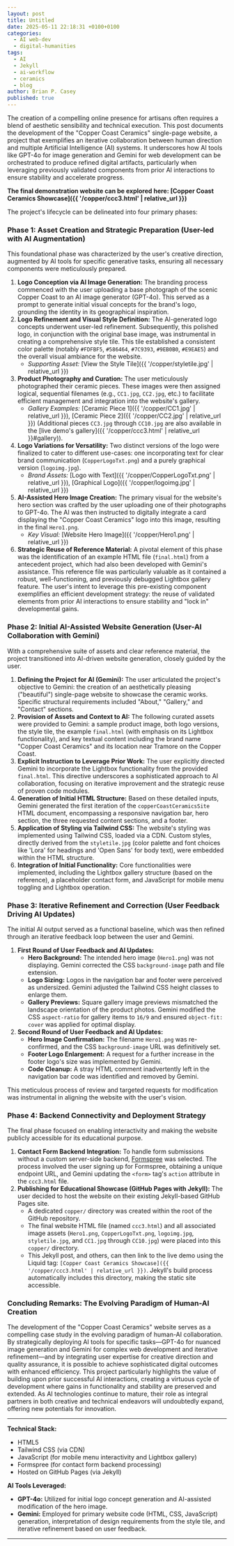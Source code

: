 ```yaml
---
layout: post
title: Untitled
date: 2025-05-11 22:18:31 +0100+0100
categories:
  - AI web-dev
  - digital-humanities
tags:
  - AI
  - Jekyll
  - ai-workflow
  - ceramics
  - blog
author: Brian P. Casey
published: true
---
```

The creation of a compelling online presence for artisans often requires a blend of aesthetic sensibility and technical execution. This post documents the development of the "Copper Coast Ceramics" single-page website, a project that exemplifies an iterative collaboration between human direction and multiple Artificial Intelligence (AI) systems. It underscores how AI tools like GPT-4o for image generation and Gemini for web development can be orchestrated to produce refined digital artifacts, particularly when leveraging previously validated components from prior AI interactions to ensure stability and accelerate progress.

**The final demonstration website can be explored here: [Copper Coast Ceramics Showcase]({{ '/copper/ccc3.html' | relative_url }})**

The project's lifecycle can be delineated into four primary phases:

### Phase 1: Asset Creation and Strategic Preparation (User-led with AI Augmentation)

This foundational phase was characterized by the user's creative direction, augmented by AI tools for specific generative tasks, ensuring all necessary components were meticulously prepared.

1.  **Logo Conception via AI Image Generation:** The branding process commenced with the user uploading a base photograph of the scenic Copper Coast to an AI image generator (GPT-4o). This served as a prompt to generate initial visual concepts for the brand's logo, grounding the identity in its geographical inspiration.
2.  **Logo Refinement and Visual Style Definition:** The AI-generated logo concepts underwent user-led refinement. Subsequently, this polished logo, in conjunction with the original base image, was instrumental in creating a comprehensive style tile. This tile established a consistent color palette (notably `#FDFBF5`, `#586464`, `#7C9393`, `#9EB0B0`, `#E9EAE5`) and the overall visual ambiance for the website.
    * *Supporting Asset:* [View the Style Tile]({{ '/copper/styletile.jpg' | relative_url }})
3.  **Product Photography and Curation:** The user meticulously photographed their ceramic pieces. These images were then assigned logical, sequential filenames (e.g., `CC1.jpg`, `CC2.jpg`, etc.) to facilitate efficient management and integration into the website's gallery.
    * *Gallery Examples:* [Ceramic Piece 1]({{ '/copper/CC1.jpg' | relative_url }}), [Ceramic Piece 2]({{ '/copper/CC2.jpg' | relative_url }}) (Additional pieces `CC3.jpg` through `CC10.jpg` are also available in the [live demo's gallery]({{ '/copper/ccc3.html' | relative_url }}#gallery)).
4.  **Logo Variations for Versatility:** Two distinct versions of the logo were finalized to cater to different use-cases: one incorporating text for clear brand communication (`CopperLogoTxt.png`) and a purely graphical version (`logoimg.jpg`).
    * *Brand Assets:* [Logo with Text]({{ '/copper/CopperLogoTxt.png' | relative_url }}), [Graphical Logo]({{ '/copper/logoimg.jpg' | relative_url }})
5.  **AI-Assisted Hero Image Creation:** The primary visual for the website's hero section was crafted by the user uploading one of their photographs to GPT-4o. The AI was then instructed to digitally integrate a card displaying the "Copper Coast Ceramics" logo into this image, resulting in the final `Hero1.png`.
    * *Key Visual:* [Website Hero Image]({{ '/copper/Hero1.png' | relative_url }})
6.  **Strategic Reuse of Reference Material:** A pivotal element of this phase was the identification of an example HTML file (`final.html`) from a antecedent project, which had also been developed with Gemini's assistance. This reference file was particularly valuable as it contained a robust, well-functioning, and previously debugged Lightbox gallery feature. The user's intent to leverage this pre-existing component exemplifies an efficient development strategy: the reuse of validated elements from prior AI interactions to ensure stability and "lock in" developmental gains.

### Phase 2: Initial AI-Assisted Website Generation (User-AI Collaboration with Gemini)

With a comprehensive suite of assets and clear reference material, the project transitioned into AI-driven website generation, closely guided by the user.

1.  **Defining the Project for AI (Gemini):** The user articulated the project's objective to Gemini: the creation of an aesthetically pleasing ("beautiful") single-page website to showcase the ceramic works. Specific structural requirements included "About," "Gallery," and "Contact" sections.
2.  **Provision of Assets and Context to AI:** The following curated assets were provided to Gemini: a sample product image, both logo versions, the style tile, the example `final.html` (with emphasis on its Lightbox functionality), and key textual content including the brand name "Copper Coast Ceramics" and its location near Tramore on the Copper Coast.
3.  **Explicit Instruction to Leverage Prior Work:** The user explicitly directed Gemini to incorporate the Lightbox functionality from the provided `final.html`. This directive underscores a sophisticated approach to AI collaboration, focusing on iterative improvement and the strategic reuse of proven code modules.
4.  **Generation of Initial HTML Structure:** Based on these detailed inputs, Gemini generated the first iteration of the `copperCoastCeramicsSite` HTML document, encompassing a responsive navigation bar, hero section, the three requested content sections, and a footer.
5.  **Application of Styling via Tailwind CSS:** The website's styling was implemented using Tailwind CSS, loaded via a CDN. Custom styles, directly derived from the `styletile.jpg` (color palette and font choices like 'Lora' for headings and 'Open Sans' for body text), were embedded within the HTML structure.
6.  **Integration of Initial Functionality:** Core functionalities were implemented, including the Lightbox gallery structure (based on the reference), a placeholder contact form, and JavaScript for mobile menu toggling and Lightbox operation.

### Phase 3: Iterative Refinement and Correction (User Feedback Driving AI Updates)

The initial AI output served as a functional baseline, which was then refined through an iterative feedback loop between the user and Gemini.

1.  **First Round of User Feedback and AI Updates:**
    * **Hero Background:** The intended hero image (`Hero1.png`) was not displaying. Gemini corrected the CSS `background-image` path and file extension.
    * **Logo Sizing:** Logos in the navigation bar and footer were perceived as undersized. Gemini adjusted the Tailwind CSS height classes to enlarge them.
    * **Gallery Previews:** Square gallery image previews mismatched the landscape orientation of the product photos. Gemini modified the CSS `aspect-ratio` for gallery items to `16/9` and ensured `object-fit: cover` was applied for optimal display.
2.  **Second Round of User Feedback and AI Updates:**
    * **Hero Image Confirmation:** The filename `Hero1.png` was re-confirmed, and the CSS `background-image` URL was definitively set.
    * **Footer Logo Enlargement:** A request for a further increase in the footer logo's size was implemented by Gemini.
    * **Code Cleanup:** A stray HTML comment inadvertently left in the navigation bar code was identified and removed by Gemini.

This meticulous process of review and targeted requests for modification was instrumental in aligning the website with the user's vision.

### Phase 4: Backend Connectivity and Deployment Strategy

The final phase focused on enabling interactivity and making the website publicly accessible for its educational purpose.

1.  **Contact Form Backend Integration:** To handle form submissions without a custom server-side backend, [Formspree](https://formspree.io/) was selected. The process involved the user signing up for Formspree, obtaining a unique endpoint URL, and Gemini updating the `<form>` tag's `action` attribute in the `ccc3.html` file.
2.  **Publishing for Educational Showcase (GitHub Pages with Jekyll):** The user decided to host the website on their existing Jekyll-based GitHub Pages site.
    * A dedicated `copper/` directory was created within the root of the GitHub repository.
    * The final website HTML file (named `ccc3.html`) and all associated image assets (`Hero1.png`, `CopperLogoTxt.png`, `logoimg.jpg`, `styletile.jpg`, and `CC1.jpg` through `CC10.jpg`) were placed into this `copper/` directory.
    * This Jekyll post, and others, can then link to the live demo using the Liquid tag: `[Copper Coast Ceramics Showcase]({{ '/copper/ccc3.html' | relative_url }})`. Jekyll's build process automatically includes this directory, making the static site accessible.

### Concluding Remarks: The Evolving Paradigm of Human-AI Creation

The development of the "Copper Coast Ceramics" website serves as a compelling case study in the evolving paradigm of human-AI collaboration. By strategically deploying AI tools for specific tasks—GPT-4o for nuanced image generation and Gemini for complex web development and iterative refinement—and by integrating user expertise for creative direction and quality assurance, it is possible to achieve sophisticated digital outcomes with enhanced efficiency. This project particularly highlights the value of building upon prior successful AI interactions, creating a virtuous cycle of development where gains in functionality and stability are preserved and extended. As AI technologies continue to mature, their role as integral partners in both creative and technical endeavors will undoubtedly expand, offering new potentials for innovation.

---

**Technical Stack:**

* HTML5
* Tailwind CSS (via CDN)
* JavaScript (for mobile menu interactivity and Lightbox gallery)
* Formspree (for contact form backend processing)
* Hosted on GitHub Pages (via Jekyll)

**AI Tools Leveraged:**

* **GPT-4o:** Utilized for initial logo concept generation and AI-assisted modification of the hero image.
* **Gemini:** Employed for primary website code (HTML, CSS, JavaScript) generation, interpretation of design requirements from the style tile, and iterative refinement based on user feedback.

---
